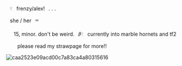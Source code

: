⠀𓏲⠀frenzy/alex!⠀. . .
  
⠀she / her⠀⏔ 
   
⠀⠀15, minor. don't be weird.⠀𝜗𓏲⠀currently into marble hornets and tf2
   
⠀⠀⠀please read my strawpage for more!! 

![caa2523e09acd00c7a83ca4a80315616](https://github.com/user-attachments/assets/e4835bc6-fbc4-4e13-8d82-88a876abf451)
